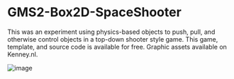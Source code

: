 # GMS2-Box2D-SpaceShooter
This was an experiment using physics-based objects to push, pull, and otherwise control objects in a top-down shooter style game.  This game, template, and source code is available for free.  Graphic assets available on Kenney.nl.

![image](https://github.com/itsmikethetech/GMS2-Box2D-SpaceShooter/assets/25166211/1fcddfa8-bdb3-4934-8186-59ada83dcfef)
